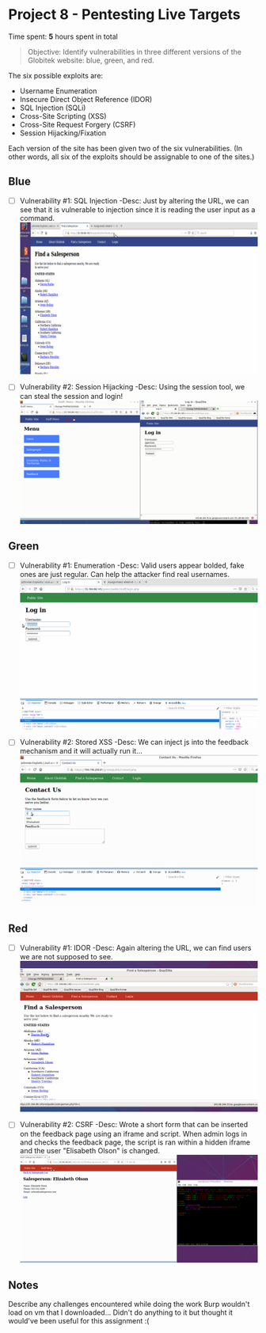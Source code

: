 # Project 8 - Pentesting Live Targets

Time spent: **5** hours spent in total

> Objective: Identify vulnerabilities in three different versions of the Globitek website: blue, green, and red.

The six possible exploits are:
* Username Enumeration
* Insecure Direct Object Reference (IDOR)
* SQL Injection (SQLi)
* Cross-Site Scripting (XSS)
* Cross-Site Request Forgery (CSRF)
* Session Hijacking/Fixation

Each version of the site has been given two of the six vulnerabilities. (In other words, all six of the exploits should be assignable to one of the sites.)

## Blue

- [ ] Vulnerability #1: SQL Injection
    -Desc: Just by altering the URL, we can see that it is vulnerable to injection since it is reading the user input as a command.
![](week8Gif/blue1.gif)

- [ ] Vulnerability #2: Session Hijacking
    -Desc: Using the session tool, we can steal the session and login!
![](week8Gif/blue2.gif)

## Green

- [ ] Vulnerability #1: Enumeration
    -Desc: Valid users appear bolded, fake ones are just regular. Can help the attacker find real usernames.
![](week8Gif/green1.gif)

- [ ] Vulnerability #2: Stored XSS
    -Desc: We can inject js into the feedback mechanism and it will actually run it...
![](week8Gif/green2.gif)

## Red

- [ ] Vulnerability #1: IDOR
    -Desc: Again altering the URL, we can find users we are not supposed to see.
![](week8Gif/red1.gif)

- [ ] Vulnerability #2: CSRF
    -Desc: Wrote a short form that can be inserted on the feedback page using an iframe and script. When admin logs in and checks the feedback page, the script is ran within a hidden iframe and the user "Elisabeth Olson" is changed.
![](week8Gif/red2.gif)

## Notes

Describe any challenges encountered while doing the work
Burp wouldn't load on vm that I downloaded... Didn't do anything to it but thought it would've been useful for this assignment :(

